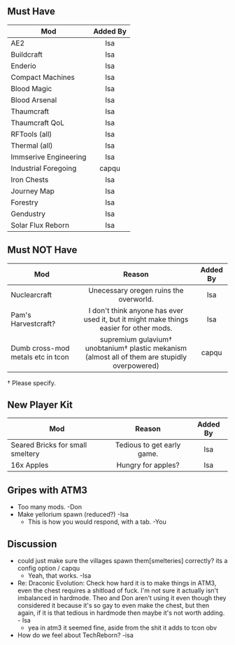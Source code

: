 <!-- TITLE: New Pack -->
<!-- SUBTITLE: In a couple months when everyones Meinkraft batteries are recharged we're going to assemble a refined pack, please make suggestions below. DO NOT REMOVE ANYTHING -->

## Must Have
|  Mod  | Added By |    
|----------|:-------------:|
| AE2 | Isa |
| Buildcraft | Isa |
| Enderio | Isa |
| Compact Machines| Isa |
| Blood Magic | Isa |
| Blood Arsenal | Isa |
| Thaumcraft | Isa |
| Thaumcraft QoL | Isa |
| RFTools (all) | Isa |
| Thermal (all) | Isa |
| Immserive Engineering | Isa |
| Industrial Foregoing | capqu |
| Iron Chests | Isa |
| Journey Map | Isa |
| Forestry | Isa |
| Gendustry | Isa |
| Solar Flux Reborn | Isa |

## Must NOT Have
|  Mod  | Reason | Added By |    
|----------|:-------------:|:-------------:|
| Nuclearcraft | Unecessary oregen ruins the overworld. | Isa |
| Pam's Harvestcraft? | I don't think anyone has ever used it, but it might make things easier for other mods. | Isa |
| Dumb cross-mod metals etc in tcon | supremium gulavium† unobtanium† plastic mekanism (almost all of them are stupidly overpowered) | capqu |

† Please specify.

## New Player Kit
|  Mod  | Reason | Added By |    
|----------|:-------------:|:-------------:|
| Seared Bricks for small smeltery | Tedious to get early game. | Isa |
| 16x Apples | Hungry for apples? | Isa |

## Gripes with ATM3
* Too many mods. -Don
* Make yellorium spawn (reduced?) -Isa
	* This is how you would respond, with a tab. -You

## Discussion
* could just make sure the villages spawn them[smelteries] correctly? its a config option / capqu
	* Yeah, that works. -Isa
* Re: Draconic Evolution: Check how hard it is to make things in ATM3, even the chest requires a shitload of fuck. I'm not sure it actually isn't imbalanced in hardmode. Theo and Don aren't using it even though they considered it because it's so gay to even make the chest, but then again, if it is that tedious in hardmode then maybe it's not worth adding. - Isa
	* yea in atm3 it seemed fine, aside from the shit it adds to tcon obv
* How do we feel about TechReborn? -isa